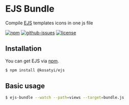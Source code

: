 # EJS Bundle

Compile [EJS](https://github.com/kosatyi/ejs) templates icons in one js file

[![npm](https://img.shields.io/npm/v/@kosatyi/ejs-bundle.svg)](https://www.npmjs.com/package/@kosatyi/ejs-bundle)
[![github-issues](https://img.shields.io/github/issues/kosatyi/ejs-bundle.svg)](https://github.com/kosatyi/ejs-bundle/issues)
[![license](https://img.shields.io/npm/l/@kosatyi/ejs-bundle.svg)](https://github.com/kosatyi/ejs-bundle/blob/master/LICENCE)

## Installation

You can get EJS via [npm](http://npmjs.com).

```bash
$ npm install @kosatyi/ejs
```

## Basic usage

```bash
$ ejs-bundle --watch --path=views --target=bundle.js
```
